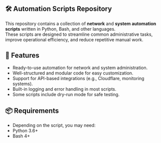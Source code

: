 ## 🛠 Automation Scripts Repository

This repository contains a collection of **network** and **system automation scripts** written in Python, Bash, and other languages.  
These scripts are designed to streamline common administrative tasks, improve operational efficiency, and reduce repetitive manual work.

## 🚀 Features
- Ready-to-use automation for network and system administration.
- Well-structured and modular code for easy customization.
- Support for API-based integrations (e.g., Cloudflare, monitoring systems).
- Built-in logging and error handling in most scripts.
- Some scripts include dry-run mode for safe testing.

## 📦 Requirements
- Depending on the script, you may need:
- Python 3.6+
- Bash 4+